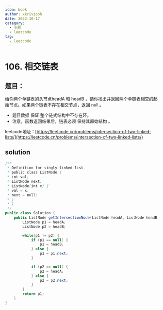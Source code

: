 ```yaml
---
icon: book
author: xkrivzooh
date: 2022-10-17
category:
  - 专题
  - leetcode
tag:
  - leetcode
---
```


# 106. 相交链表

## 题目：

给你两个单链表的头节点headA 和 headB ，请你找出并返回两个单链表相交的起始节点。如果两个链表不存在相交节点，返回 null 。
- 题目数据 保证 整个链式结构中不存在环。
- 注意，函数返回结果后，链表必须 保持其原始结构 。

leetcode地址：[https://leetcode.cn/problems/intersection-of-two-linked-lists/](https://leetcode.cn/problems/intersection-of-two-linked-lists/)

## solution

```java
/**
 * Definition for singly-linked list.
 * public class ListNode {
 * int val;
 * ListNode next;
 * ListNode(int x) {
 * val = x;
 * next = null;
 * }
 * }
 */
public class Solution {
    public ListNode getIntersectionNode(ListNode headA, ListNode headB) {
        ListNode p1 = headA;
        ListNode p2 = headB;

        while(p1 != p2) {
            if (p1 == null) {
                p1 = headB;
            } else {
                p1 = p1.next;
            }

            if (p2 == null) {
                p2 = headA;
            } else {
                p2 = p2.next;
            }
        }
        return p1;
    }
}
```
<!-- @include: ../../scaffolds/post_footer.md -->
